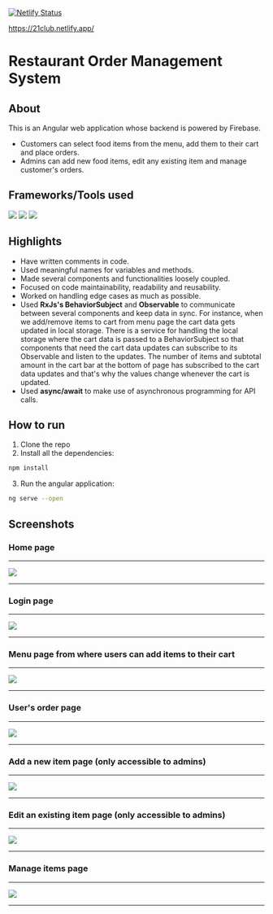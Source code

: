 [![Netlify Status](https://api.netlify.com/api/v1/badges/87073a95-ecd7-42f3-ae16-eef1a6f57847/deploy-status)](https://app.netlify.com/sites/resoms/deploys)

https://21club.netlify.app/

# Restaurant Order Management System

## About
This is an Angular web application whose backend is powered by Firebase. 
- Customers can select food items from the menu, add them to their cart and place orders. 
- Admins can add new food items, edit any existing item and manage customer's orders.

## Frameworks/Tools used
![](https://img.shields.io/badge/Angular-DD0031?style=for-the-badge&logo=angular&logoColor=white)
![](https://img.shields.io/badge/Bootstrap-563D7C?style=for-the-badge&logo=bootstrap&logoColor=white)
![](https://img.shields.io/badge/firebase-ffca28?style=for-the-badge&logo=firebase&logoColor=black)

## Highlights

- Have written comments in code.
- Used meaningful names for variables and methods.
- Made several components and functionalities loosely coupled.
- Focused on code maintainability, readability and reusability.
- Worked on handling edge cases as much as possible.
- Used **RxJs's BehaviorSubject** and **Observable** to communicate between several components and keep data in sync. For instance, when we add/remove items to cart from menu page the cart data gets updated in local storage. There is a service for handling the local storage where the cart data is passed to a BehaviorSubject so that components that need the cart data updates can subscribe to its Observable and listen to the updates. The number of items and subtotal amount in the cart bar at the bottom of page has subscribed to the cart data updates and that's why the values change whenever the cart is updated.
- Used **async/await** to make use of asynchronous programming for API calls.

## How to run

1. Clone the repo
2. Install all the dependencies: 

```sh
npm install
```

3. Run the angular application: 

```sh
ng serve --open
```

## Screenshots

### Home page

---

![](https://github.com/thecoducer/restaurant-order-management-system/blob/master/Screenshots/home-page.jpg)

---

### Login page

---

![](https://github.com/thecoducer/restaurant-order-management-system/blob/master/Screenshots/login.jpg)

---

### Menu page from where users can add items to their cart

---

![](https://github.com/thecoducer/restaurant-order-management-system/blob/master/Screenshots/menu-page.jpg)

---

### User's order page

---

![](https://github.com/thecoducer/restaurant-order-management-system/blob/master/Screenshots/order-page.jpg)

---

### Add a new item page (only accessible to admins)

---

![](https://github.com/thecoducer/restaurant-order-management-system/blob/master/Screenshots/add-item.jpg)

---

### Edit an existing item page (only accessible to admins)

---

![](https://github.com/thecoducer/restaurant-order-management-system/blob/master/Screenshots/edit-item.jpg)

---

### Manage items page

---

![](https://github.com/thecoducer/restaurant-order-management-system/blob/master/Screenshots/admin-items-page.jpg)

---

